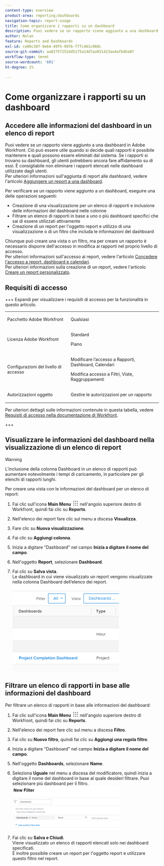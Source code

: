 ```yaml
---
content-type: overview
product-area: reporting;dashboards
navigation-topic: report-usage
title: Come organizzare i rapporti su un dashboard
description: Puoi vedere se un rapporto viene aggiunto a una dashboard in Adobe Workfront. Ciò può essere utile quando si decide quali rapporti è possibile mantenere e quali possono essere eliminati dal sistema. Se i rapporti si trovano su dashboard, gli utenti potrebbero ancora fare affidamento su di essi. È consigliabile non eliminare i rapporti elencati nelle dashboard utilizzate dagli utenti. Per ulteriori informazioni sull’aggiunta di rapporti alle dashboard, consulta l’articolo Aggiungere un rapporto a una dashboard.
author: Nolan
feature: Reports and Dashboards
exl-id: ce00c307-9e64-49f5-997b-f7fc461c960c
source-git-commit: aa8275f252dd51f5a14d7aa931423aa4afb4ba8f
workflow-type: tm+mt
source-wordcount: '601'
ht-degree: 1%

---
```


# Come organizzare i rapporti su un dashboard

## Accedere alle informazioni del dashboard in un elenco di report

Puoi vedere se un rapporto viene aggiunto a una dashboard in Adobe Workfront. Ciò può essere utile quando si decide quali rapporti è possibile mantenere e quali possono essere eliminati dal sistema. Se i rapporti si trovano su dashboard, gli utenti potrebbero ancora fare affidamento su di essi. È consigliabile non eliminare i rapporti elencati nelle dashboard utilizzate dagli utenti.\
Per ulteriori informazioni sull&#39;aggiunta di report alle dashboard, vedere l&#39;articolo [Aggiungere un report a una dashboard](../../../reports-and-dashboards/dashboards/creating-and-managing-dashboards/add-report-dashboard.md).

Per verificare se un rapporto viene aggiunto a un dashboard, eseguire una delle operazioni seguenti:

* Creazione di una visualizzazione per un elenco di rapporti e inclusione delle informazioni del dashboard nelle colonne
* Filtrare un elenco di rapporti in base a uno o più dashboard specifici che sai di essere utilizzati attivamente
* Creazione di un report per l&#39;oggetto report e utilizzo di una visualizzazione o di un filtro che includa le informazioni del dashboard

Chiunque può creare una vista o un filtro, ma per creare un rapporto è necessario disporre dell&#39;accesso in modifica ai rapporti nel proprio livello di accesso.\
Per ulteriori informazioni sull&#39;accesso ai report, vedere l&#39;articolo [Concedere l&#39;accesso a report, dashboard e calendari](../../../administration-and-setup/add-users/configure-and-grant-access/grant-access-reports-dashboards-calendars.md).\
Per ulteriori informazioni sulla creazione di un report, vedere l&#39;articolo [Creare un report personalizzato](../../../reports-and-dashboards/reports/creating-and-managing-reports/create-custom-report.md).

## Requisiti di accesso

+++ Espandi per visualizzare i requisiti di accesso per la funzionalità in questo articolo. 

<table style="table-layout:auto"> 
 <col> 
 <col> 
 <tbody> 
  <tr> 
   <td role="rowheader">Pacchetto Adobe Workfront</td> 
   <td> <p>Qualsiasi</p> </td> 
  </tr> 
  <tr> 
   <td role="rowheader">Licenza Adobe Workfront</td> 
   <td> 
   <p>Standard</p>
   <p>Piano </p> </td> 
  </tr> 
  <tr> 
   <td role="rowheader">Configurazioni del livello di accesso</td> 
   <td> <p>Modificare l’accesso a Rapporti, Dashboard, Calendari</p> <p>Modifica accesso a Filtri, Viste, Raggruppamenti</p></td> 
  </tr> 
  <tr> 
   <td role="rowheader">Autorizzazioni oggetto</td> 
   <td> <p>Gestire le autorizzazioni per un rapporto</p></td> 
  </tr> 
 </tbody> 
</table>

Per ulteriori dettagli sulle informazioni contenute in questa tabella, vedere [Requisiti di accesso nella documentazione di Workfront](/help/quicksilver/administration-and-setup/add-users/access-levels-and-object-permissions/access-level-requirements-in-documentation.md).

+++

## Visualizzare le informazioni del dashboard nella visualizzazione di un elenco di report

>[!WARNING]
>
>L’inclusione della colonna Dashboard in un elenco di rapporti può aumentare notevolmente i tempi di caricamento, in particolare per gli elenchi di rapporti lunghi.

Per creare una vista con le informazioni del dashboard per un elenco di report:

1. Fai clic sull&#39;icona **Main Menu** ![Main Menu icon](assets/main-menu-icon.png) nell&#39;angolo superiore destro di Workfront, quindi fai clic su **Reports**.
1. Nell&#39;elenco dei report fare clic sul menu a discesa **Visualizza**.
1. Fare clic su **Nuova visualizzazione**.
1. Fai clic su **Aggiungi colonna**.
1. Inizia a digitare &quot;Dashboard&quot; nel campo **Inizia a digitare il nome del campo**.
1. Nell&#39;oggetto **Report**, selezionare **Dashboard**.

1. Fai clic su **Salva vista**.\
   Le dashboard in cui viene visualizzato un report vengono visualizzate nella colonna Dashboard dell’elenco dei report.\
   ![Dashboard nel report](assets/qs-dashboards-in-report-view.png)

## Filtrare un elenco di rapporti in base alle informazioni del dashboard

Per filtrare un elenco di rapporti in base alle informazioni del dashboard:

1. Fai clic sull&#39;icona **Main Menu** ![Main Menu icon](assets/main-menu-icon.png) nell&#39;angolo superiore destro di Workfront, quindi fai clic su **Reports**.

1. Nell&#39;elenco dei report fare clic sul menu a discesa **Filtro**.
1. Fai clic su **Nuovo filtro**, quindi fai clic su **Aggiungi una regola filtro**.

1. Inizia a digitare &quot;Dashboard&quot; nel campo **Inizia a digitare il nome del campo**.

1. Nell&#39;oggetto **Dashboards**, selezionare **Name**.

1. Seleziona **Uguale** nel menu a discesa del modificatore, quindi inizia a digitare il nome del dashboard in base al quale desideri filtrare. Puoi selezionare più dashboard per il filtro.\
   ![Dashboard nei filtri dei report](assets/qs-dashboards-in-report-filters-350x143.png)

1. Fai clic su **Salva e Chiudi**.\
   Viene visualizzato un elenco di rapporti elencati solo nei dashboard specificati.\
   È inoltre possibile creare un report per l&#39;oggetto report e utilizzare questo filtro nel report.
